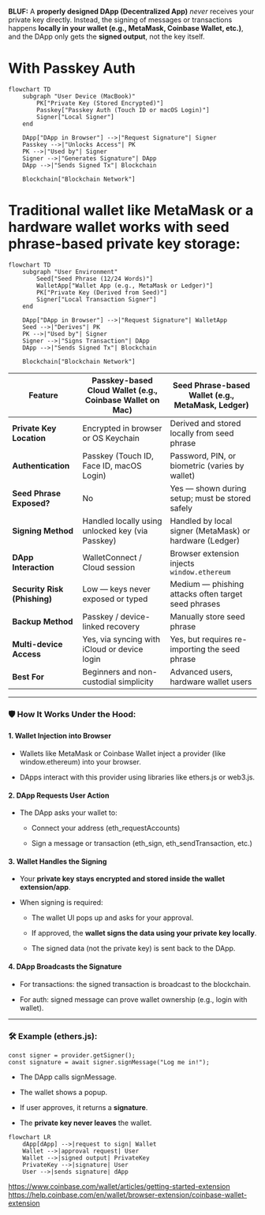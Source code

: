 **BLUF:** A **properly designed DApp (Decentralized App)** _never_ receives your private key directly. Instead, the signing of messages or transactions happens **locally in your wallet (e.g., MetaMask, Coinbase Wallet, etc.)**, and the DApp only gets the **signed output**, not the key itself.
# With Passkey Auth

```mermaid
flowchart TD
    subgraph "User Device (MacBook)"
        PK["Private Key (Stored Encrypted)"]
        Passkey["Passkey Auth (Touch ID or macOS Login)"]
        Signer["Local Signer"]
    end

    DApp["DApp in Browser"] -->|"Request Signature"| Signer
    Passkey -->|"Unlocks Access"| PK
    PK -->|"Used by"| Signer
    Signer -->|"Generates Signature"| DApp
    DApp -->|"Sends Signed Tx"| Blockchain

    Blockchain["Blockchain Network"]
```


# Traditional wallet like MetaMask or a hardware wallet works with seed phrase-based private key storage:


```mermaid
flowchart TD
    subgraph "User Environment"
        Seed["Seed Phrase (12/24 Words)"]
        WalletApp["Wallet App (e.g., MetaMask or Ledger)"]
        PK["Private Key (Derived from Seed)"]
        Signer["Local Transaction Signer"]
    end

    DApp["DApp in Browser"] -->|"Request Signature"| WalletApp
    Seed -->|"Derives"| PK
    PK -->|"Used by"| Signer
    Signer -->|"Signs Transaction"| DApp
    DApp -->|"Sends Signed Tx"| Blockchain

    Blockchain["Blockchain Network"]
```


| Feature                      | Passkey-based Cloud Wallet (e.g., Coinbase Wallet on Mac) | Seed Phrase-based Wallet (e.g., MetaMask, Ledger)       |
| ---------------------------- | --------------------------------------------------------- | ------------------------------------------------------- |
| **Private Key Location**     | Encrypted in browser or OS Keychain                       | Derived and stored locally from seed phrase             |
| **Authentication**           | Passkey (Touch ID, Face ID, macOS Login)                  | Password, PIN, or biometric (varies by wallet)          |
| **Seed Phrase Exposed?**     | No                                                        | Yes — shown during setup; must be stored safely         |
| **Signing Method**           | Handled locally using unlocked key (via Passkey)          | Handled by local signer (MetaMask) or hardware (Ledger) |
| **DApp Interaction**         | WalletConnect / Cloud session                             | Browser extension injects `window.ethereum`             |
| **Security Risk (Phishing)** | Low — keys never exposed or typed                         | Medium — phishing attacks often target seed phrases     |
| **Backup Method**            | Passkey / device-linked recovery                          | Manually store seed phrase                              |
| **Multi-device Access**      | Yes, via syncing with iCloud or device login              | Yes, but requires re-importing the seed phrase          |
| **Best For**                 | Beginners and non-custodial simplicity                    | Advanced users, hardware wallet users                   |

---
### **🛡️ How It Works Under the Hood:**
#### **1.** **Wallet Injection into Browser**

- Wallets like MetaMask or Coinbase Wallet inject a provider (like window.ethereum) into your browser.
    
- DApps interact with this provider using libraries like ethers.js or web3.js.
    
#### **2.** **DApp Requests User Action**

- The DApp asks your wallet to:
    
    - Connect your address (eth_requestAccounts)
        
    - Sign a message or transaction (eth_sign, eth_sendTransaction, etc.)
        
#### **3.** **Wallet Handles the Signing**

- Your **private key stays encrypted and stored inside the wallet extension/app**.
    
- When signing is required:
    
    - The wallet UI pops up and asks for your approval.
        
    - If approved, the **wallet signs the data using your private key locally**.
        
    - The signed data (not the private key) is sent back to the DApp.
        
    

#### **4.** **DApp Broadcasts the Signature**

- For transactions: the signed transaction is broadcast to the blockchain.
    
- For auth: signed message can prove wallet ownership (e.g., login with wallet).
    

---

### **🛠️ Example (ethers.js):**

```
const signer = provider.getSigner();
const signature = await signer.signMessage("Log me in!");
```

- The DApp calls signMessage.
    
- The wallet shows a popup.
    
- If user approves, it returns a **signature**.
    
- The **private key never leaves** the wallet. 
    
```mermaid
flowchart LR
    dApp[dApp] -->|request to sign| Wallet
    Wallet -->|approval request| User
    Wallet -->|signed output| PrivateKey
    PrivateKey -->|signature| User
    User -->|sends signature| dApp
```

https://www.coinbase.com/wallet/articles/getting-started-extension
https://help.coinbase.com/en/wallet/browser-extension/coinbase-wallet-extension


